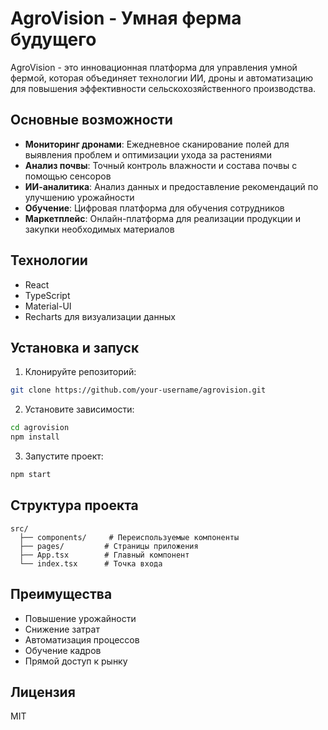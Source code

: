 # AgroVision - Умная ферма будущего

AgroVision - это инновационная платформа для управления умной фермой, которая объединяет технологии ИИ, дроны и автоматизацию для повышения эффективности сельскохозяйственного производства.

## Основные возможности

- **Мониторинг дронами**: Ежедневное сканирование полей для выявления проблем и оптимизации ухода за растениями
- **Анализ почвы**: Точный контроль влажности и состава почвы с помощью сенсоров
- **ИИ-аналитика**: Анализ данных и предоставление рекомендаций по улучшению урожайности
- **Обучение**: Цифровая платформа для обучения сотрудников
- **Маркетплейс**: Онлайн-платформа для реализации продукции и закупки необходимых материалов

## Технологии

- React
- TypeScript
- Material-UI
- Recharts для визуализации данных

## Установка и запуск

1. Клонируйте репозиторий:
```bash
git clone https://github.com/your-username/agrovision.git
```

2. Установите зависимости:
```bash
cd agrovision
npm install
```

3. Запустите проект:
```bash
npm start
```

## Структура проекта

```
src/
  ├── components/     # Переиспользуемые компоненты
  ├── pages/         # Страницы приложения
  ├── App.tsx        # Главный компонент
  └── index.tsx      # Точка входа
```

## Преимущества

- Повышение урожайности
- Снижение затрат
- Автоматизация процессов
- Обучение кадров
- Прямой доступ к рынку

## Лицензия

MIT 
